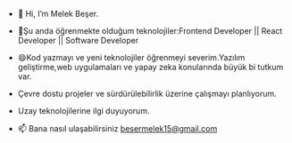 - 👋 Hi, I’m Melek Beşer.
  
- 🌱Şu anda öğrenmekte olduğum teknolojiler:Frontend Developer || React Developer || Software Developer

- 😄Kod yazmayı ve yeni teknolojiler öğrenmeyi severim.Yazılım geliştirme,web uygulamaları ve yapay zeka konularında büyük bi tutkum var.

- Çevre dostu projeler ve sürdürülebilirlik üzerine çalışmayı planlıyorum. 

- Uzay teknolojilerine ilgi duyuyorum.

- 📫 Bana nasıl ulaşabilirsiniz besermelek15@gmail.com
<!---
Melekbeser/Melekbeser is a ✨ special ✨ repository because its `README.md` (this file) appears on your GitHub profile.
You can click the Preview link to take a look at your changes.
--->
